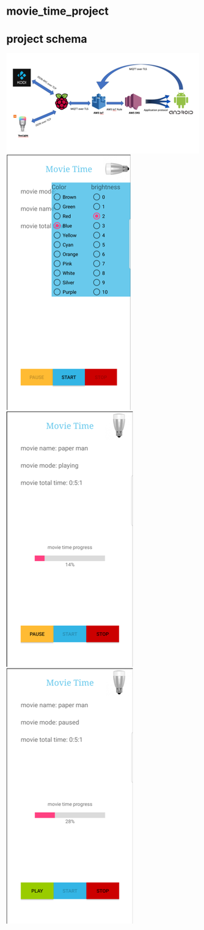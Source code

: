 # movie_time_project
# project schema
![project schema](pictures/Picture1.png)
![alt text](pictures/Picture3.png)
![alt text](pictures/Picture4.png)
![alt text](pictures/Picture5.png)
